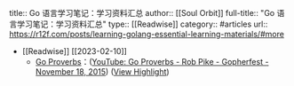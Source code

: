 title:: Go 语言学习笔记：学习资料汇总
author:: [[Soul Orbit]]
full-title:: "Go 语言学习笔记：学习资料汇总"
type:: [[Readwise]]
category:: #articles
url:: https://r12f.com/posts/learning-golang-essential-learning-materials/#more

- [[Readwise]] [[2023-02-10]]
	- [Go Proverbs](http://go-proverbs.github.io/)：([YouTube: Go Proverbs - Rob Pike - Gopherfest - November 18, 2015](https://www.youtube.com/watch?v=PAAkCSZUG1c&ab_channel=TheGoProgrammingLanguage)) ([View Highlight](https://read.readwise.io/read/01grmzdf1r4s7meyyqnmby0qbn))